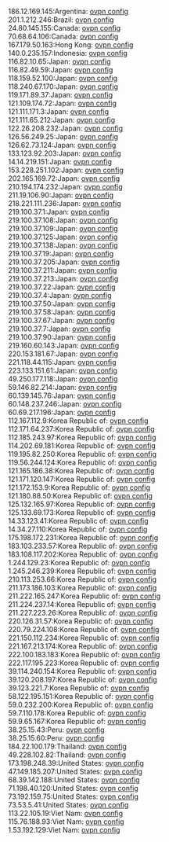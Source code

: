 186.12.169.145:Argentina: [ovpn config](vpn/186_12_169_145.ovpn)  
201.1.212.246:Brazil: [ovpn config](vpn/201_1_212_246.ovpn)  
24.80.145.155:Canada: [ovpn config](vpn/24_80_145_155.ovpn)  
70.68.64.106:Canada: [ovpn config](vpn/70_68_64_106.ovpn)  
167.179.50.163:Hong Kong: [ovpn config](vpn/167_179_50_163.ovpn)  
140.0.235.157:Indonesia: [ovpn config](vpn/140_0_235_157.ovpn)  
116.82.10.65:Japan: [ovpn config](vpn/116_82_10_65.ovpn)  
116.82.49.59:Japan: [ovpn config](vpn/116_82_49_59.ovpn)  
118.159.52.100:Japan: [ovpn config](vpn/118_159_52_100.ovpn)  
118.240.67.170:Japan: [ovpn config](vpn/118_240_67_170.ovpn)  
119.171.89.37:Japan: [ovpn config](vpn/119_171_89_37.ovpn)  
121.109.174.72:Japan: [ovpn config](vpn/121_109_174_72.ovpn)  
121.111.171.3:Japan: [ovpn config](vpn/121_111_171_3.ovpn)  
121.111.65.212:Japan: [ovpn config](vpn/121_111_65_212.ovpn)  
122.26.208.232:Japan: [ovpn config](vpn/122_26_208_232.ovpn)  
126.56.249.25:Japan: [ovpn config](vpn/126_56_249_25.ovpn)  
126.62.73.124:Japan: [ovpn config](vpn/126_62_73_124.ovpn)  
133.123.92.203:Japan: [ovpn config](vpn/133_123_92_203.ovpn)  
14.14.219.151:Japan: [ovpn config](vpn/14_14_219_151.ovpn)  
153.228.251.102:Japan: [ovpn config](vpn/153_228_251_102.ovpn)  
202.165.169.72:Japan: [ovpn config](vpn/202_165_169_72.ovpn)  
210.194.174.232:Japan: [ovpn config](vpn/210_194_174_232.ovpn)  
211.19.106.90:Japan: [ovpn config](vpn/211_19_106_90.ovpn)  
218.221.111.236:Japan: [ovpn config](vpn/218_221_111_236.ovpn)  
219.100.37.1:Japan: [ovpn config](vpn/219_100_37_1.ovpn)  
219.100.37.108:Japan: [ovpn config](vpn/219_100_37_108.ovpn)  
219.100.37.109:Japan: [ovpn config](vpn/219_100_37_109.ovpn)  
219.100.37.125:Japan: [ovpn config](vpn/219_100_37_125.ovpn)  
219.100.37.138:Japan: [ovpn config](vpn/219_100_37_138.ovpn)  
219.100.37.19:Japan: [ovpn config](vpn/219_100_37_19.ovpn)  
219.100.37.205:Japan: [ovpn config](vpn/219_100_37_205.ovpn)  
219.100.37.211:Japan: [ovpn config](vpn/219_100_37_211.ovpn)  
219.100.37.213:Japan: [ovpn config](vpn/219_100_37_213.ovpn)  
219.100.37.22:Japan: [ovpn config](vpn/219_100_37_22.ovpn)  
219.100.37.4:Japan: [ovpn config](vpn/219_100_37_4.ovpn)  
219.100.37.50:Japan: [ovpn config](vpn/219_100_37_50.ovpn)  
219.100.37.58:Japan: [ovpn config](vpn/219_100_37_58.ovpn)  
219.100.37.67:Japan: [ovpn config](vpn/219_100_37_67.ovpn)  
219.100.37.7:Japan: [ovpn config](vpn/219_100_37_7.ovpn)  
219.100.37.90:Japan: [ovpn config](vpn/219_100_37_90.ovpn)  
219.160.60.143:Japan: [ovpn config](vpn/219_160_60_143.ovpn)  
220.153.181.67:Japan: [ovpn config](vpn/220_153_181_67.ovpn)  
221.118.44.115:Japan: [ovpn config](vpn/221_118_44_115.ovpn)  
223.133.151.61:Japan: [ovpn config](vpn/223_133_151_61.ovpn)  
49.250.177.118:Japan: [ovpn config](vpn/49_250_177_118.ovpn)  
59.146.82.214:Japan: [ovpn config](vpn/59_146_82_214.ovpn)  
60.139.145.76:Japan: [ovpn config](vpn/60_139_145_76.ovpn)  
60.148.237.246:Japan: [ovpn config](vpn/60_148_237_246.ovpn)  
60.69.217.196:Japan: [ovpn config](vpn/60_69_217_196.ovpn)  
112.167.112.9:Korea Republic of: [ovpn config](vpn/112_167_112_9.ovpn)  
112.171.64.237:Korea Republic of: [ovpn config](vpn/112_171_64_237.ovpn)  
112.185.243.97:Korea Republic of: [ovpn config](vpn/112_185_243_97.ovpn)  
114.202.69.181:Korea Republic of: [ovpn config](vpn/114_202_69_181.ovpn)  
119.195.82.250:Korea Republic of: [ovpn config](vpn/119_195_82_250.ovpn)  
119.56.244.124:Korea Republic of: [ovpn config](vpn/119_56_244_124.ovpn)  
121.165.186.38:Korea Republic of: [ovpn config](vpn/121_165_186_38.ovpn)  
121.171.120.147:Korea Republic of: [ovpn config](vpn/121_171_120_147.ovpn)  
121.172.153.9:Korea Republic of: [ovpn config](vpn/121_172_153_9.ovpn)  
121.180.88.50:Korea Republic of: [ovpn config](vpn/121_180_88_50.ovpn)  
125.132.165.97:Korea Republic of: [ovpn config](vpn/125_132_165_97.ovpn)  
125.133.69.173:Korea Republic of: [ovpn config](vpn/125_133_69_173.ovpn)  
14.33.123.41:Korea Republic of: [ovpn config](vpn/14_33_123_41.ovpn)  
14.34.27.110:Korea Republic of: [ovpn config](vpn/14_34_27_110.ovpn)  
175.198.172.231:Korea Republic of: [ovpn config](vpn/175_198_172_231.ovpn)  
183.103.233.57:Korea Republic of: [ovpn config](vpn/183_103_233_57.ovpn)  
183.108.117.202:Korea Republic of: [ovpn config](vpn/183_108_117_202.ovpn)  
1.244.129.23:Korea Republic of: [ovpn config](vpn/1_244_129_23.ovpn)  
1.245.246.239:Korea Republic of: [ovpn config](vpn/1_245_246_239.ovpn)  
210.113.253.66:Korea Republic of: [ovpn config](vpn/210_113_253_66.ovpn)  
211.173.186.103:Korea Republic of: [ovpn config](vpn/211_173_186_103.ovpn)  
211.222.165.247:Korea Republic of: [ovpn config](vpn/211_222_165_247.ovpn)  
211.224.237.14:Korea Republic of: [ovpn config](vpn/211_224_237_14.ovpn)  
211.227.223.26:Korea Republic of: [ovpn config](vpn/211_227_223_26.ovpn)  
220.126.31.57:Korea Republic of: [ovpn config](vpn/220_126_31_57.ovpn)  
220.79.224.108:Korea Republic of: [ovpn config](vpn/220_79_224_108.ovpn)  
221.150.112.234:Korea Republic of: [ovpn config](vpn/221_150_112_234.ovpn)  
221.167.213.174:Korea Republic of: [ovpn config](vpn/221_167_213_174.ovpn)  
222.100.183.183:Korea Republic of: [ovpn config](vpn/222_100_183_183.ovpn)  
222.117.195.223:Korea Republic of: [ovpn config](vpn/222_117_195_223.ovpn)  
39.114.240.154:Korea Republic of: [ovpn config](vpn/39_114_240_154.ovpn)  
39.120.208.197:Korea Republic of: [ovpn config](vpn/39_120_208_197.ovpn)  
39.123.221.7:Korea Republic of: [ovpn config](vpn/39_123_221_7.ovpn)  
58.122.195.151:Korea Republic of: [ovpn config](vpn/58_122_195_151.ovpn)  
59.0.232.200:Korea Republic of: [ovpn config](vpn/59_0_232_200.ovpn)  
59.7.110.178:Korea Republic of: [ovpn config](vpn/59_7_110_178.ovpn)  
59.9.65.167:Korea Republic of: [ovpn config](vpn/59_9_65_167.ovpn)  
38.25.15.43:Peru: [ovpn config](vpn/38_25_15_43.ovpn)  
38.25.15.60:Peru: [ovpn config](vpn/38_25_15_60.ovpn)  
184.22.100.179:Thailand: [ovpn config](vpn/184_22_100_179.ovpn)  
49.228.102.82:Thailand: [ovpn config](vpn/49_228_102_82.ovpn)  
173.198.248.39:United States: [ovpn config](vpn/173_198_248_39.ovpn)  
47.149.185.207:United States: [ovpn config](vpn/47_149_185_207.ovpn)  
68.39.142.188:United States: [ovpn config](vpn/68_39_142_188.ovpn)  
71.198.40.120:United States: [ovpn config](vpn/71_198_40_120.ovpn)  
73.192.159.75:United States: [ovpn config](vpn/73_192_159_75.ovpn)  
73.53.5.41:United States: [ovpn config](vpn/73_53_5_41.ovpn)  
113.22.105.19:Viet Nam: [ovpn config](vpn/113_22_105_19.ovpn)  
115.76.188.93:Viet Nam: [ovpn config](vpn/115_76_188_93.ovpn)  
1.53.192.129:Viet Nam: [ovpn config](vpn/1_53_192_129.ovpn)  
